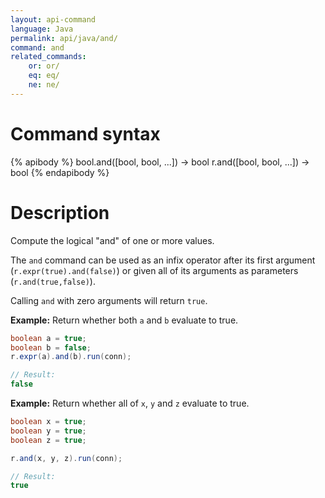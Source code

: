 ```yaml
---
layout: api-command
language: Java
permalink: api/java/and/
command: and
related_commands:
    or: or/
    eq: eq/
    ne: ne/
---
```


# Command syntax #

{% apibody %}
bool.and([bool, bool, ...]) &rarr; bool
r.and([bool, bool, ...]) &rarr; bool
{% endapibody %}

# Description #

Compute the logical "and" of one or more values.

The `and` command can be used as an infix operator after its first argument (`r.expr(true).and(false)`) or given all of its arguments as parameters (`r.and(true,false)`).

Calling `and` with zero arguments will return `true`.

__Example:__ Return whether both `a` and `b` evaluate to true.

```java
boolean a = true;
boolean b = false;
r.expr(a).and(b).run(conn);

// Result:
false
```

__Example:__ Return whether all of `x`, `y` and `z` evaluate to true.

```java
boolean x = true;
boolean y = true;
boolean z = true;

r.and(x, y, z).run(conn);

// Result:
true
```
